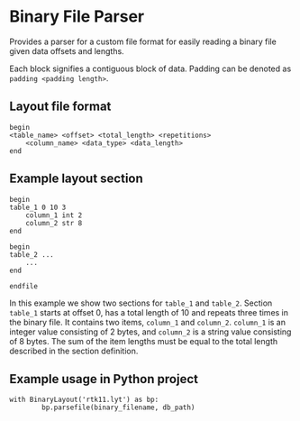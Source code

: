# Binary File Parser

Provides a parser for a custom file format for easily reading a binary file given data offsets and lengths.

Each block signifies a contiguous block of data. Padding can be denoted as `padding <padding length>`.

## Layout file format

```
begin
<table_name> <offset> <total_length> <repetitions>
    <column_name> <data_type> <data_length>
end
```

## Example layout section

```
begin
table_1 0 10 3
    column_1 int 2
    column_2 str 8
end

begin
table_2 ...
    ...
end

endfile
```

In this example we show two sections for `table_1` and `table_2`. Section `table_1` starts at offset 0, has a total length of 10 and repeats three times in the binary file. It contains two items, `column_1` and `column_2`.  `column_1` is an integer value consisting of 2 bytes, and `column_2` is a string value consisting of 8 bytes. The sum of the item lengths must be equal to the total length described in the section definition. 

## Example usage in Python project

```
with BinaryLayout('rtk11.lyt') as bp:
        bp.parsefile(binary_filename, db_path)
```

